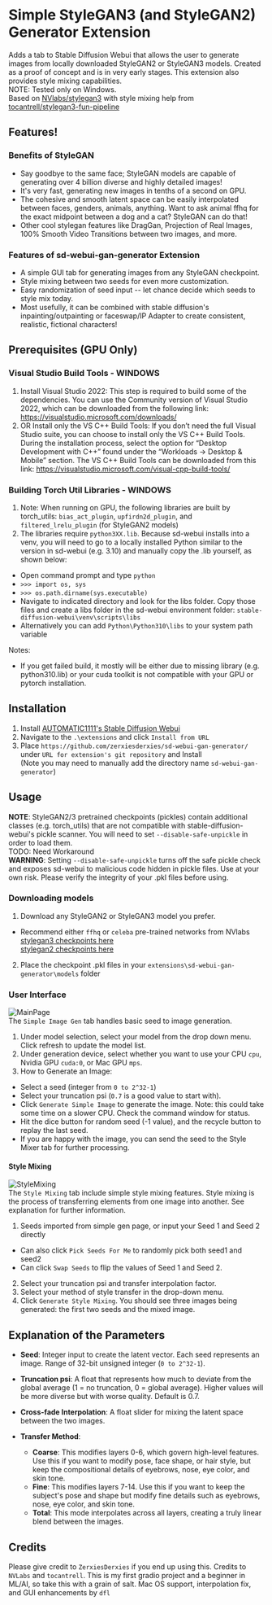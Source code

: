 # Simple StyleGAN3 (and StyleGAN2) Generator Extension

Adds a tab to Stable Diffusion Webui that allows the user to generate images from locally downloaded StyleGAN2 or StyleGAN3 models. Created as a proof of concept and is in very early stages. This extension also provides style mixing capabilities.  
NOTE: Tested only on Windows.  
Based on [NVlabs/stylegan3](https://github.com/NVlabs/stylegan3) with style mixing help from [tocantrell/stylegan3-fun-pipeline](https://github.com/tocantrell/stylegan3-fun-pipeline/)

## Features!

### Benefits of StyleGAN

- Say goodbye to the same face; StyleGAN models are capable of generating over 4 billion diverse and highly detailed images!
- It's very fast, generating new images in tenths of a second on GPU.
- The cohesive and smooth latent space can be easily interpolated between faces, genders, animals, anything. Want to ask animal ffhq for the exact midpoint between a dog and a cat? StyleGAN can do that!
- Other cool stylegan features like DragGan, Projection of Real Images, 100% Smooth Video Transitions between two images, and more.

### Features of sd-webui-gan-generator Extension

- A simple GUI tab for generating images from any StyleGAN checkpoint.
- Style mixing between two seeds for even more customization.
- Easy randomization of seed input -- let chance decide which seeds to style mix today.
- Most usefully, it can be combined with stable diffusion's inpainting/outpainting or faceswap/IP Adapter to create consistent, realistic, fictional characters!

## Prerequisites (GPU Only)

### Visual Studio Build Tools - WINDOWS

1. Install Visual Studio 2022: This step is required to build some of the dependencies. You can use the Community version of Visual Studio 2022, which can be downloaded from the following link: https://visualstudio.microsoft.com/downloads/
2. OR Install only the VS C++ Build Tools: If you don’t need the full Visual Studio suite, you can choose to install only the VS C++ Build Tools. During the installation process, select the option for “Desktop Development with C++” found under the “Workloads -> Desktop & Mobile” section. The VS C++ Build Tools can be downloaded from this link: https://visualstudio.microsoft.com/visual-cpp-build-tools/

### Building Torch Util Libraries - WINDOWS

1. Note: When running on GPU, the following libraries are built by torch_utils: `bias_act_plugin`, `upfirdn2d_plugin`, and `filtered_lrelu_plugin` (for StyleGAN2 models)
2. The libraries require `python3XX.lib`. Because sd-webui installs into a venv, you will need to go to a locally installed Python similar to the version in sd-webui (e.g. 3.10) and manually copy the .lib yourself, as shown below:

- Open command prompt and type `python`
- `>>> import os, sys`
- `>>> os.path.dirname(sys.executable)`
- Navigate to indicated directory and look for the libs folder. Copy those files and create a libs folder in the sd-webui environment folder: `stable-diffusion-webui\venv\scripts\libs`
- Alternatively you can add `Python\Python310\libs` to your system path variable

Notes:

- If you get failed build, it mostly will be either due to missing library (e.g. python310.lib) or your cuda toolkit is not compatible with your GPU or pytorch installation.

## Installation

1. Install [AUTOMATIC1111's Stable Diffusion Webui](https://github.com/AUTOMATIC1111/stable-diffusion-webui)
2. Navigate to the `.\extensions` and click `Install from URL`
3. Place `https://github.com/zerxiesderxies/sd-webui-gan-generator/` under `URL for extension's git repository` and Install  
   (Note you may need to manually add the directory name `sd-webui-gan-generator`)

## Usage

**NOTE**: StyleGAN2/3 pretrained checkpoints (pickles) contain additional classes (e.g. torch_utils) that are not compatible with stable-diffusion-webui's pickle scanner. You will need to set `--disable-safe-unpickle` in order to load them.  
TODO: Need Workaround  
**WARNING**: Setting `--disable-safe-unpickle` turns off the safe pickle check and exposes sd-webui to malicious code hidden in pickle files. Use at your own risk. Please verify the integrity of your .pkl files before using.

### Downloading models

1. Download any StyleGAN2 or StyleGAN3 model you prefer.

- Recommend either `ffhq` or `celeba` pre-trained networks from NVlabs  
  [stylegan3 checkpoints here](https://catalog.ngc.nvidia.com/orgs/nvidia/teams/research/models/stylegan3)  
  [stylegan2 checkpoints here](https://catalog.ngc.nvidia.com/orgs/nvidia/teams/research/models/stylegan2)

2. Place the checkpoint .pkl files in your `extensions\sd-webui-gan-generator\models` folder

### User Interface

![MainPage](https://github.com/zerxiesderxies/sd-webui-gan-generator/assets/161509935/8143466c-3861-4535-b01b-eb3bf62eba98)  
The `Simple Image Gen` tab handles basic seed to image generation.

1. Under model selection, select your model from the drop down menu. Click refresh to update the model list.
2. Under generation device, select whether you want to use your CPU `cpu`, Nvidia GPU `cuda:0`, or Mac GPU `mps`.
3. How to Generate an Image:

- Select a seed (integer from `0 to 2^32-1`)
- Select your truncation psi (`0.7` is a good value to start with).
- Click `Generate Simple Image` to generate the image. Note: this could take some time on a slower CPU. Check the command window for status.
- Hit the dice button for random seed (-1 value), and the recycle button to replay the last seed.
- If you are happy with the image, you can send the seed to the Style Mixer tab for further processing.

#### Style Mixing

![StyleMixing](https://github.com/zerxiesderxies/sd-webui-gan-generator/assets/161509935/b934563f-dccf-4a28-b111-fe92a480f41b)  
The `Style Mixing` tab include simple style mixing features. Style mixing is the process of transferring elements from one image into another. See explanation for further information.

1. Seeds imported from simple gen page, or input your Seed 1 and Seed 2 directly

- Can also click `Pick Seeds For Me` to randomly pick both seed1 and seed2
- Can click `Swap Seeds` to flip the values of Seed 1 and Seed 2.

2. Select your truncation psi and transfer interpolation factor.
3. Select your method of style transfer in the drop-down menu.
4. Click `Generate Style Mixing`. You should see three images being generated: the first two seeds and the mixed image.

## Explanation of the Parameters

- **Seed**: Integer input to create the latent vector. Each seed represents an image. Range of 32-bit unsigned integer (`0 to 2^32-1`).
- **Truncation psi**: A float that represents how much to deviate from the global average (1 = no truncation, 0 = global average). Higher values will be more diverse but with worse quality. Default is 0.7.
- **Cross-fade Interpolation**: A float slider for mixing the latent space between the two images.
- **Transfer Method**:

  - **Coarse**: This modifies layers 0-6, which govern high-level features. Use this if you want to modify pose, face shape, or hair style, but keep the compositional details of eyebrows, nose, eye color, and skin tone.
  - **Fine**: This modifies layers 7-14. Use this if you want to keep the subject's pose and shape but modify fine details such as
    eyebrows, nose, eye color, and skin tone.
  - **Total**: This mode interpolates across all layers, creating a truly linear blend between the images.

## Credits

Please give credit to `ZerxiesDerxies` if you end up using this.
Credits to `NVLabs` and `tocantrell`. This is my first gradio project and a beginner in ML/AI, so take this with a grain of salt.
Mac OS support, interpolation fix, and GUI enhancements by `dfl`
